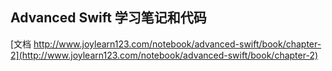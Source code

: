 ## Advanced Swift 学习笔记和代码 

[文档 http://www.joylearn123.com/notebook/advanced-swift/book/chapter-2](http://www.joylearn123.com/notebook/advanced-swift/book/chapter-2)










